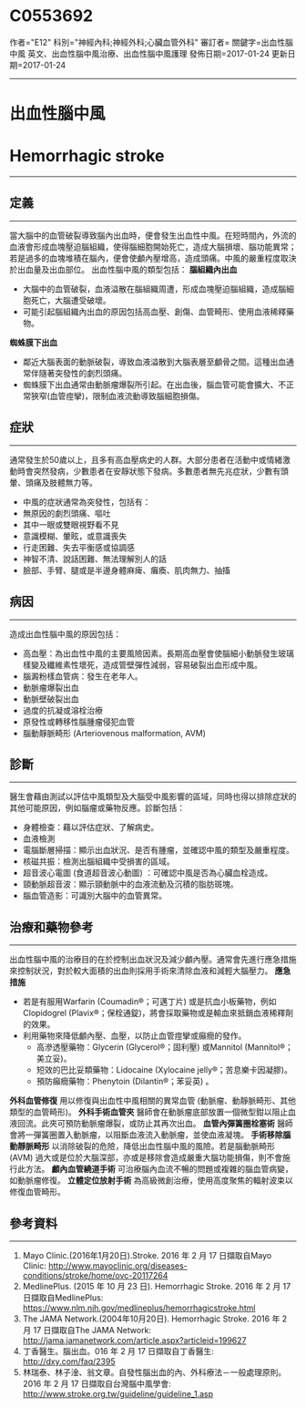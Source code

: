 # C0553692
作者="E12"
科別="神經內科;神經外科;心臟血管外科"
審訂者=
關鍵字=出血性腦中風 英文、出血性腦中風治療、出血性腦中風護理
發佈日期=2017-01-24
更新日期=2017-01-24

----------
# 出血性腦中風
# Hemorrhagic stroke
----------
## 定義
----------

當大腦中的血管破裂導致腦內出血時，便會發生出血性中風。在短時間內，外流的血液會形成血塊壓迫腦組織，使得腦細胞開始死亡，造成大腦損壞、腦功能異常；若是過多的血塊堆積在腦內，便會使顱內壓增高，造成頭痛。中風的嚴重程度取決於出血量及出血部位。
出血性腦中風的類型包括：
**腦組織內出血**

- 大腦中的血管破裂，血液溢散在腦組織周遭，形成血塊壓迫腦組織，造成腦細胞死亡，大腦遭受破壞。
- 可能引起腦組織內出血的原因包括高血壓、創傷、血管畸形、使用血液稀釋藥物。

**蜘蛛膜下出血**

- 鄰近大腦表面的動脈破裂，導致血液溢散到大腦表層至顱骨之間。這種出血通常伴隨著突發性的劇烈頭痛。
- 蜘蛛膜下出血通常由動脈瘤爆裂所引起。在出血後，腦血管可能會擴大、不正常狹窄(血管痙攣)，限制血液流動導致腦細胞損傷。
## 症狀
----------

通常發生於50歲以上，且多有高血壓病史的人群。大部分患者在活動中或情緒激動時會突然發病，少數患者在安靜狀態下發病。多數患者無先兆症狀，少數有頭暈、頭痛及肢體無力等。

- 中風的症狀通常為突發性，包括有：
- 無原因的劇烈頭痛、嘔吐
- 其中一眼或雙眼視野看不見
- 意識模糊、暈眩，或意識喪失
- 行走困難、失去平衡感或協調感
- 神智不清、說話困難、無法理解別人的話
- 臉部、手臂、腿或是半邊身體麻痺、癱瘓、肌肉無力、抽搐
## 病因
----------

造成出血性腦中風的原因包括：

- 高血壓：為出血性中風的主要風險因素。長期高血壓會使腦細小動脈發生玻璃樣變及纖維素性壞死，造成管壁彈性減弱，容易破裂出血形成中風。
- 腦澱粉樣血管病：發生在老年人。
- 動脈瘤爆裂出血
- 動脈壁破裂出血
- 過度的抗凝或溶栓治療
- 原發性或轉移性腦腫瘤侵犯血管
- 腦動靜脈畸形 (Arteriovenous malformation, AVM)
## 診斷
----------

醫生會藉由測試以評估中風類型及大腦受中風影響的區域，同時也得以排除症狀的其他可能原因，例如腦瘤或藥物反應。診斷包括：

- 身體檢查：藉以評估症狀、了解病史。
- 血液檢測
- 電腦斷層掃描：顯示出血狀況、是否有腫瘤，並確認中風的類型及嚴重程度。
- 核磁共振：檢測出腦組織中受損害的區域。
- 超音波心電圖 (食道超音波心動圖) ：可確認中風是否為心臟血栓造成。
- 頸動脈超音波：顯示頸動脈中的血液流動及沉積的脂肪斑塊。
- 腦血管造影：可識別大腦中的血管異常。
## 治療和藥物參考
----------

出血性腦中風的治療目的在於控制出血狀況及減少顱內壓。通常會先進行應急措施來控制狀況，對於較大面積的出血則採用手術來清除血液和減輕大腦壓力。
**應急措施**

- 若是有服用Warfarin (Coumadin®；可邁丁片) 或是抗血小板藥物，例如Clopidogrel (Plavix®；保栓通錠)，將會採取藥物或是輸血來抵銷血液稀釋劑的效果。
- 利用藥物來降低顱內壓、血壓，以防止血管痙攣或癲癇的發作。
  - 高滲透壓藥物：Glycerin (Glycerol®；固利壓) 或Mannitol (Mannitol®；美立妥)。
  - 短效的巴比妥類藥物：Lidocaine (Xylocaine jelly®；苦息樂卡因凝膠)。
  - 預防癲癇藥物：Phenytoin (Dilantin®；苯妥英) 。

**外科血管修復**
用以修復與出血性中風相關的異常血管 (動脈瘤、動靜脈畸形、其他類型的血管畸形)。
**外科手術血管夾**
醫師會在動脈瘤底部放置一個微型鉗以阻止血液回流。此夾可預防動脈瘤爆裂，或防止其再次出血。
**血管內彈簧圈栓塞術**
醫師會將一彈簧圈置入動脈瘤，以阻斷血液流入動脈瘤，並使血液凝塊。
**手術移除腦動靜脈畸形**
以消除破裂的危險，降低出血性腦中風的風險。若是腦動脈畸形 (AVM) 過大或是位於大腦深部，亦或是移除會造成嚴重大腦功能損傷，則不會施行此方法。
**顱內血管繞道手術**
可治療腦內血流不暢的問題或複雜的腦血管病變，如動脈瘤修復。
**立體定位放射手術**
為高級微創治療，使用高度聚焦的輻射波束以修復血管畸形。 

## 參考資料
----------
1. Mayo Clinic.(2016年1月20日).Stroke. 2016 年 2 月 17 日擷取自Mayo Clinic:
  http://www.mayoclinic.org/diseases-conditions/stroke/home/ovc-20117264
2. MedlinePlus. (2015 年 10 月 23 日). Hemorrhagic Stroke. 2016 年 2 月 17 日擷取自MedlinePlus:
  https://www.nlm.nih.gov/medlineplus/hemorrhagicstroke.html
3. The JAMA Network.(2004年10月20日). Hemorrhagic Stroke. 2016 年 2 月 17 日擷取自The JAMA Network:
  http://jama.jamanetwork.com/article.aspx?articleid=199627
4. 丁香醫生。腦出血。016 年 2 月 17 日擷取自丁香醫生:
  http://dxy.com/faq/2395
5. 林瑞泰、林子淦、翁文章。自發性腦出血的內、外科療法－一般處理原則。2016 年 2 月 17 日擷取自台灣腦中風學會:
  http://www.stroke.org.tw/guideline/guideline_1.asp

